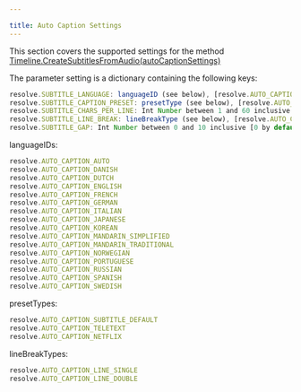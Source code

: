 ```yaml
---

title: Auto Caption Settings
---
```

This section covers the supported settings for the method [Timeline.CreateSubtitlesFromAudio(autoCaptionSettings)](../resolve_api/Timeline.md#createsubtitlesfromaudioautocaptionsettings)

The parameter setting is a dictionary containing the following keys:

```jsx
resolve.SUBTITLE_LANGUAGE: languageID (see below), [resolve.AUTO_CAPTION_AUTO by default]
resolve.SUBTITLE_CAPTION_PRESET: presetType (see below), [resolve.AUTO_CAPTION_SUBTITLE_DEFAULT by default]
resolve.SUBTITLE_CHARS_PER_LINE: Int Number between 1 and 60 inclusive [42 by default]
resolve.SUBTITLE_LINE_BREAK: lineBreakType (see below), [resolve.AUTO_CAPTION_LINE_SINGLE by default]
resolve.SUBTITLE_GAP: Int Number between 0 and 10 inclusive [0 by default]
```

languageIDs:

```jsx
resolve.AUTO_CAPTION_AUTO
resolve.AUTO_CAPTION_DANISH
resolve.AUTO_CAPTION_DUTCH
resolve.AUTO_CAPTION_ENGLISH
resolve.AUTO_CAPTION_FRENCH
resolve.AUTO_CAPTION_GERMAN
resolve.AUTO_CAPTION_ITALIAN
resolve.AUTO_CAPTION_JAPANESE
resolve.AUTO_CAPTION_KOREAN
resolve.AUTO_CAPTION_MANDARIN_SIMPLIFIED
resolve.AUTO_CAPTION_MANDARIN_TRADITIONAL
resolve.AUTO_CAPTION_NORWEGIAN
resolve.AUTO_CAPTION_PORTUGUESE
resolve.AUTO_CAPTION_RUSSIAN
resolve.AUTO_CAPTION_SPANISH
resolve.AUTO_CAPTION_SWEDISH
```

presetTypes:

```jsx
resolve.AUTO_CAPTION_SUBTITLE_DEFAULT
resolve.AUTO_CAPTION_TELETEXT
resolve.AUTO_CAPTION_NETFLIX
```

lineBreakTypes:

```jsx
resolve.AUTO_CAPTION_LINE_SINGLE
resolve.AUTO_CAPTION_LINE_DOUBLE
```
